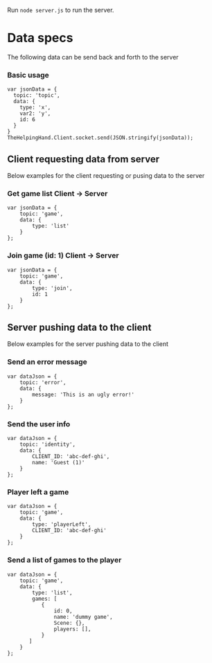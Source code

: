 Run `node server.js` to run the server.

# Data specs
The following data can be send back and forth to the server

### Basic usage
    var jsonData = {
      topic: 'topic',
      data: {
        type: 'x',
        var2: 'y',
        id: 6
      }
    }
    TheHelpingHand.Client.socket.send(JSON.stringify(jsonData));

## Client requesting data from server
Below examples for the client requesting or pusing data to the server

### Get game list Client -> Server
    var jsonData = {
        topic: 'game',
        data: {
            type: 'list'
        }
    };

### Join game (id: 1) Client -> Server
    var jsonData = {
        topic: 'game',
        data: {
            type: 'join',
            id: 1
        }
    };

## Server pushing data to the client
Below examples for the server pushing data to the client

### Send an error message
    var dataJson = {
        topic: 'error',
        data: {
            message: 'This is an ugly error!'
        }
    };

### Send the user info
    var dataJson = {
        topic: 'identity',
        data: {
            CLIENT_ID: 'abc-def-ghi',
            name: 'Guest (1)'
        }
    };

### Player left a game
    var dataJson = {
        topic: 'game',
        data: {
            type: 'playerLeft',
            CLIENT_ID: 'abc-def-ghi'
        }
    };

### Send a list of games to the player
    var dataJson = {
        topic: 'game',
        data: {
            type: 'list',
            games: [
               {
                   id: 0,
                   name: 'dummy game',
                   Scene: {},
                   players: [],
               }
           ]
        }
    };